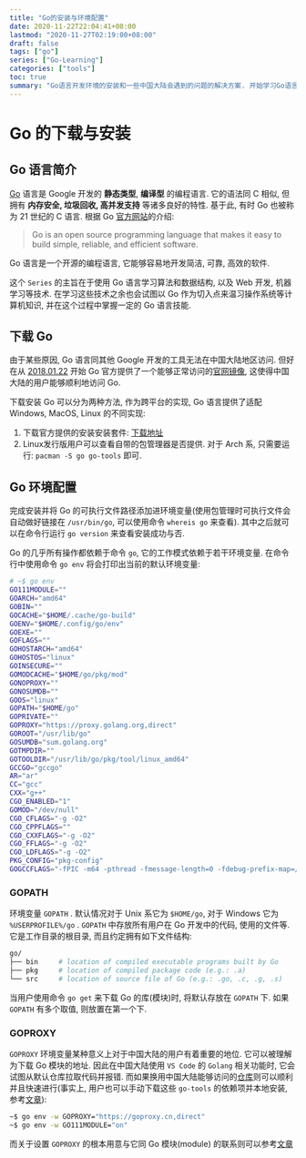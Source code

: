 ```yaml
---
title: "Go的安装与环境配置"
date: 2020-11-22T22:04:41+08:00
lastmod: "2020-11-27T02:19:00+08:00"
draft: false
tags: ["go"]
series: ["Go-Learning"]
categories: ["tools"]
toc: true
summary: "Go语言开发环境的安装和一些中国大陆会遇到的问题的解决方案. 开始学习Go语言来丰富自己的知识和技能!"
---
```


# Go 的下载与安装

## Go 语言简介

[Go][1] 语言是 Google 开发的 **静态类型**, **编译型** 的编程语言. 它的语法同 C 相似, 但拥有 **内存安全, 垃圾回收, 高并发支持** 等诸多良好的特性. 基于此, 有时 Go 也被称为 21 世纪的 C 语言. 根据 Go [官方网站][2]的介绍:

> Go is an open source programming language that makes it easy to build simple, reliable, and efficient software. 

Go 语言是一个开源的编程语言, 它能够容易地开发简洁, 可靠, 高效的软件. 

这个 `Series` 的主旨在于使用 Go 语言学习算法和数据结构, 以及 Web 开发, 机器学习等技术. 在学习这些技术之余也会试图以 Go 作为切入点来温习操作系统等计算机知识, 并在这个过程中掌握一定的 Go 语言技能.

## 下载 Go

由于某些原因, Go 语言同其他 Google 开发的工具无法在中国大陆地区访问. 但好在从 [2018.01.22][4] 开始 Go 官方提供了一个能够正常访问的[官网镜像][3], 这使得中国大陆的用户能够顺利地访问 Go. 

下载安装 Go 可以分为两种方法, 作为跨平台的实现, Go 语言提供了适配 Windows, MacOS, Linux 的不同实现:

1.  下载官方提供的安装安装套件: [下载地址][5]
2.  Linux发行版用户可以查看自带的包管理器是否提供. 对于 Arch 系, 只需要运行: `pacman -S go go-tools` 即可.

## Go 环境配置

完成安装并将 Go 的可执行文件路径添加进环境变量(使用包管理时可执行文件会自动做好链接在 `/usr/bin/go`, 可以使用命令 `whereis go` 来查看). 其中之后就可以在命令行运行 `go version` 来查看安装成功与否. 

Go 的几乎所有操作都依赖于命令 `go`, 它的工作模式依赖于若干环境变量. 在命令行中使用命令 `go env` 将会打印出当前的默认环境变量:

```bash
# ~$ go env
GO111MODULE=""
GOARCH="amd64"
GOBIN=""
GOCACHE="$HOME/.cache/go-build"
GOENV="$HOME/.config/go/env"
GOEXE=""
GOFLAGS=""
GOHOSTARCH="amd64"
GOHOSTOS="linux"
GOINSECURE=""
GOMODCACHE="$HOME/go/pkg/mod"
GONOPROXY=""
GONOSUMDB=""
GOOS="linux"
GOPATH="$HOME/go"
GOPRIVATE=""
GOPROXY="https://proxy.golang.org,direct"
GOROOT="/usr/lib/go"
GOSUMDB="sum.golang.org"
GOTMPDIR=""
GOTOOLDIR="/usr/lib/go/pkg/tool/linux_amd64"
GCCGO="gccgo"
AR="ar"
CC="gcc"
CXX="g++"
CGO_ENABLED="1"
GOMOD="/dev/null"
CGO_CFLAGS="-g -O2"
CGO_CPPFLAGS=""
CGO_CXXFLAGS="-g -O2"
CGO_FFLAGS="-g -O2"
CGO_LDFLAGS="-g -O2"
PKG_CONFIG="pkg-config"
GOGCCFLAGS="-fPIC -m64 -pthread -fmessage-length=0 -fdebug-prefix-map=/tmp/go-build194656316=/tmp/go-build -gno-record-gcc-switches"
```

### GOPATH

环境变量 `GOPATH` . 默认情况对于 Unix 系它为 `$HOME/go`, 对于 Windows 它为 `%USERPROFILE%/go` . `GOPATH` 中存放所有用户在 Go 开发中的代码, 使用的文件等. 它是工作目录的根目录, 而且约定拥有如下文件结构:

```bash
go/
├── bin     # location of compiled executable programs built by Go
├── pkg     # location of compiled package code (e.g.: .a)
└── src     # location of source file of Go (e.g.: .go, .c, .g, .s)
```

当用户使用命令 `go get` 来下载 Go 的库(模块)时, 将默认存放在 `GOPATH` 下. 如果 `GOPATH` 有多个取值, 则放置在第一个下. 

### GOPROXY

`GOPROXY` 环境变量某种意义上对于中国大陆的用户有着重要的地位. 它可以被理解为下载 Go 模块的地址. 因此在中国大陆使用 `VS Code` 的 `Golang` 相关功能时, 它会试图从默认仓库拉取代码并报错. 而如果换用中国大陆能够访问的[仓库][6]则可以顺利并且快速进行(事实上, 用户也可以手动下载这些 `go-tools` 的依赖项并本地安装, 参考[文章][8]):

```bash
~$ go env -w GOPROXY="https://goproxy.cn,direct"
~$ go env -w GO111MODULE="on"
```

而关于设置 `GOPROXY` 的根本用意与它同 Go 模块(module) 的联系则可以参考[文章][7]


[1]: https://en.wikipedia.org/wiki/Go_(programming_language)
[2]: https://golang.org/
[3]: https://golang.google.cn/
[4]: https://blog.golang.org/hello-china
[5]: https://golang.google.cn/dl/
[6]: https://goproxy.cn/
[7]: https://blog.golang.org/module-mirror-launch
[8]: https://zhuanlan.zhihu.com/p/53566172